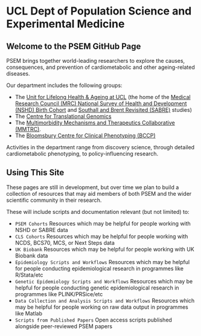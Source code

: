 # UCL Dept of Population Science and Experimental Medicine

## Welcome to the PSEM GitHub Page

PSEM brings together world-leading researchers to explore the causes, consequences, and prevention of cardiometabolic and other ageing-related diseases.

Our department includes the following groups:

- The [Unit for Lifelong Health & Ageing at UCL](https://www.ucl.ac.uk/population-health-sciences/cardiovascular/research/research-department-population-science-and-experimental-medicine/unit-lifelong-health-and-ageing-ucl) (the home of the [Medical Research Council (MRC) National Survey of Health and Development (NSHD) Birth Cohort](https://nshd.mrc.ac.uk/) and [Southall and Brent Revisited (SABRE)](https://www.sabrestudy.org/) studies)
- The [Centre for Translational Genomics](https://www.ucl.ac.uk/population-health-sciences/cardiovascular/research/research-department-population-science-and-experimental-medicine/centre-translational-genomics)
- The [Multimorbidity Mechanisms and Therapeutics Collaborative (MMTRC)](https://www.ucl.ac.uk/population-health-sciences/cardiovascular/research/research-department-population-science-and-experimental-medicine/multimorbidity-mechanisms-and-therapeutics-research-collaborative).
- The [Bloomsbury Centre for Clinical Phenotyping (BCCP)](https://www.ucl.ac.uk/population-health-sciences/cardiovascular/research/research-department-population-science-and-experimental-medicine/bloomsbury-centre-clinical-phenotyping/bccp-facilities)

Activities in the department range from discovery science, through detailed cardiometabolic phenotyping, to policy-influencing research.

## Using This Site

These pages are still in development, but over time we plan to build a collection of resources that may aid members of both PSEM and the wider scientific community in their research.

These will include scripts and documentation relevant (but not limited) to:

- `PSEM Cohorts` Resources which may be helpful for people working with NSHD or SABRE data
- `CLS Cohorts` Resources which may be helpful for people working with NCDS, BCS70, MCS, or Next Steps data
- `UK Biobank` Resources which may be helpful for people working with UK Biobank data
- `Epidemiology Scripts and Workflows` Resources which may be helpful for people conducting epidemiological research in programmes like R/Stata/etc
- `Genetic Epidemiology Scripts and Workflows` Resources which may be helpful for people conducting genetic epidemiological research in programmes like PLINK/PRSice/etc
- `Data Collection and Analysis Scripts and Workflows` Resources which may be helpful for people working on raw data output in programmes like Matlab
- `Scripts from Published Papers` Open access scripts published alongside peer-reviewed PSEM papers
